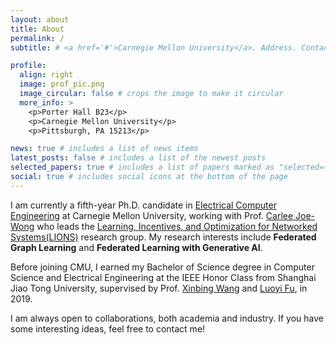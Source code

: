 ```yaml
---
layout: about
title: About
permalink: /
subtitle: # <a href='#'>Carnegie Mellon University</a>. Address. Contacts. Moto. Etc.

profile:
  align: right
  image: prof_pic.png
  image_circular: false # crops the image to make it circular
  more_info: >
    <p>Porter Hall B23</p>
    <p>Carnegie Mellon University</p>
    <p>Pittsburgh, PA 15213</p>

news: true # includes a list of news items
latest_posts: false # includes a list of the newest posts
selected_papers: true # includes a list of papers marked as "selected={true}"
social: true # includes social icons at the bottom of the page
---
```


I am currently a fifth-year Ph.D. candidate in [Electrical Computer Engineering](https://www.ece.cmu.edu/) at Carnegie Mellon University, working with Prof. [Carlee Joe-Wong](https://www.andrew.cmu.edu/user/cjoewong/) who leads the [Learning, Incentives, and Optimization for Networked Systems(LIONS)](https://research.ece.cmu.edu/lions/index.html) research group. My research interests include <b>Federated Graph Learning</b> and <b>Federated Learning with Generative AI</b>. 

Before joining CMU, I earned my Bachelor of Science degree in Computer Science and Electrical Engineering at the IEEE Honor Class from Shanghai Jiao Tong University, supervised by Prof. [Xinbing Wang](http://www.cs.sjtu.edu.cn/~wang-xb/) and [Luoyi Fu](http://www.cs.sjtu.edu.cn/~fu-ly/), in 2019.

I am always open to collaborations, both academia and industry. If you have some interesting ideas, feel free to contact me!
